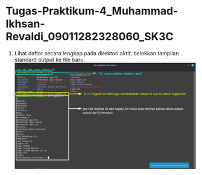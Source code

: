 # Tugas-Praktikum-4_Muhammad-Ikhsan-Revaldi_09011282328060_SK3C
 1. Lihat daftar secara lengkap pada direktori aktif, belokkan tampilan standard output ke file 
baru.  ![gambar 1](https://github.com/Hiratsuu/Tugas-Praktikum-4_Muhammad-Ikhsan-Revaldi_09011282328060_SK3C/blob/main/Tugas%205%20praktikum%204/step%201.png?raw=true)
